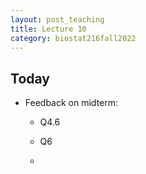 ```yaml
---
layout: post_teaching
title: Lecture 10
category: biostat216fall2022
---
```


## Today

* Feedback on midterm:  

  - Q4.6

  - Q6 

  - 
  